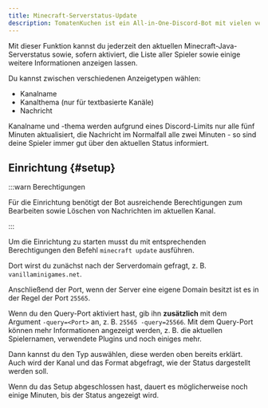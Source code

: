 ```yaml
---
title: Minecraft-Serverstatus-Update
description: TomatenKuchen ist ein All-in-One-Discord-Bot mit vielen verschiedenen Funktionen. Zeige den aktuellen Status eines Minecraft-Servers in einem Kanalnamen oder -thema, oder in einer eigenen Nachricht an.
---
```


Mit dieser Funktion kannst du jederzeit den aktuellen Minecraft-Java-Serverstatus sowie, sofern aktiviert, die Liste aller Spieler sowie einige weitere Informationen anzeigen lassen.

Du kannst zwischen verschiedenen Anzeigetypen wählen:
- Kanalname
- Kanalthema (nur für textbasierte Kanäle)
- Nachricht

Kanalname und -thema werden aufgrund eines Discord-Limits nur alle fünf Minuten aktualisiert, die Nachricht im Normalfall alle zwei Minuten - so sind deine Spieler immer gut über den aktuellen Status informiert.

## Einrichtung {#setup}

:::warn Berechtigungen

Für die Einrichtung benötigt der Bot ausreichende Berechtigungen zum Bearbeiten sowie Löschen von Nachrichten im aktuellen Kanal.

:::

Um die Einrichtung zu starten musst du mit entsprechenden Berechtigungen den Befehl `minecraft update` ausführen.

Dort wirst du zunächst nach der Serverdomain gefragt, z. B. `vanillaminigames.net`.

Anschließend der Port, wenn der Server eine eigene Domain besitzt ist es in der Regel der Port `25565`.

Wenn du den Query-Port aktiviert hast, gib ihn **zusätzlich** mit dem Argument `-query=<Port>` an, z. B. `25565 -query=25566`.
Mit dem Query-Port können mehr Informationen angezeigt werden, z. B. die aktuellen Spielernamen, verwendete Plugins und noch einiges mehr.

Dann kannst du den Typ auswählen, diese werden oben bereits erklärt.
Auch wird der Kanal und das Format abgefragt, wie der Status dargestellt werden soll.

Wenn du das Setup abgeschlossen hast, dauert es möglicherweise noch einige Minuten, bis der Status angezeigt wird.
